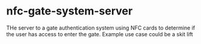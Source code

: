 # nfc-gate-system-server
THe server to a gate authentication system using NFC cards to determine if the user has access to enter the gate. Example use case could be a skit lift
